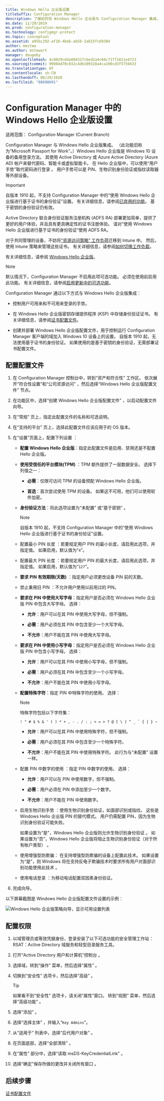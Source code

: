 ```yaml
---
title: Windows Hello 企业版设置
titleSuffix: Configuration Manager
description: 了解如何将 Windows Hello 企业版与 Configuration Manager 集成。
ms.date: 11/29/2019
ms.prod: configuration-manager
ms.technology: configmgr-protect
ms.topic: conceptual
ms.assetid: a95bc292-af10-4beb-ab56-2a815fc69304
author: mestew
ms.author: mstewart
manager: dougeby
ms.openlocfilehash: 4c8029cdda80d327cbed2a4c60c71ff1811e4723
ms.sourcegitcommit: 99084d70c032c4db109328a4ca100cd3f5759433
ms.translationtype: HT
ms.contentlocale: zh-CN
ms.lasthandoff: 08/20/2020
ms.locfileid: "88698691"
---
```

# <a name="windows-hello-for-business-settings-in-configuration-manager"></a>Configuration Manager 中的 Windows Hello 企业版设置

适用范围：  Configuration Manager (Current Branch)

<!--1245704-->
Configuration Manager 与 Windows Hello 企业版集成。 （此功能旧称为“Microsoft Passport for Work”。）Windows Hello 企业版是 Windows 10 设备的备用登录方法。 其使用 Active Directory 或 Azure Active Directory (Azure AD) 帐户来替代密码、智能卡或虚拟智能卡。 在 Hello 企业版中，可以使用“用户手势”取代密码进行登录  。 用户手势可以是 PIN、生物识别身份验证或指纹读取器等外部设备。

> [!Important]  
> 自版本 1910 起，不支持 Configuration Manager 中的“使用 Windows Hello 企业版进行基于证书的身份验证”设置。 有关详细信息，请参阅[已弃用的功能](../../core/plan-design/changes/deprecated/removed-and-deprecated-cmfeatures.md)。 基于密钥的身份验证仍有效。
>
> Active Directory 联合身份验证服务注册机构 (ADFS RA) 部署更加简单，提供了更好的用户体验，并且具有更具确定性的证书注册体验。 请对“使用 Windows Hello 企业版进行基于证书的身份验证”使用 ADFS RA。
>
> 对于共同管理的设备，不妨将[“资源访问策略”  工作负荷](../../comanage/workloads.md#resource-access-policies)迁移到 Intune 中。 然后，使用 Intune 策略来管理这些证书。 有关详细信息，请参阅[如何切换工作负载](../../comanage/how-to-switch-workloads.md)。

有关详细信息，请参阅 [Windows Hello 企业版](/windows/security/identity-protection/hello-for-business/hello-identity-verification)。

> [!Note]  
> 默认情况下，Configuration Manager 不启用此项可选功能。 必须在使用前启用此功能。 有关详细信息，请参阅[启用更新中的可选功能](../../core/servers/manage/install-in-console-updates.md#bkmk_options)。<!--505213-->  

Configuration Manager 通过以下方式与 Windows Hello 企业版集成：  

- 控制用户可用来和不可用来登录的手势。  

- 在 Windows Hello 企业版密钥存储提供程序 (KSP) 中存储身份验证证书。 有关详细信息，请参阅[证书配置文件](introduction-to-certificate-profiles.md)。  

- 创建并部署 Windows Hello 企业版配置文件，用于控制运行 Configuration Manager 客户端的域加入 Windows 10 设备上的设置。 自版本 1910 起，无法使用基于证书的身份验证。 如果使用的是基于密钥的身份验证，无需部署证书配置文件。

## <a name="configure-a-profile"></a>配置配置文件  

1. 在 Configuration Manager 控制台中，转到“资产和符合性”  工作区。 依次展开“符合性设置”和“公司资源访问”   ，然后选择“Windows Hello 企业版配置文件”  节点。

1. 在功能区中，选择“创建 Windows Hello 企业版配置文件”  ，以启动配置文件向导。

1. 在“常规”  页上，指定此配置文件的名称和可选说明。

1. 在“支持的平台”  页上，选择此配置文件应该应用于的 OS 版本。

1. 在“设置”页面上，配置下列设置  ：

    - **配置 Windows Hello 企业版**：指定此配置文件是启用、禁用还是不配置 Hello 企业版。

    - **使用受信任的平台模块(TPM)** ：TPM 额外提供了一层数据安全。 选择下列值之一：  

      - **必需**：仅限可访问 TPM 的设备预配 Windows Hello 企业版。  

      - **首选**：首次尝试使用 TPM 的设备。 如果这不可用，他们可以使用软件加密。

    - **身份验证方法**：将此选项设置为“未配置”  或“基于密钥”  。

        > [!NOTE]
        > 自版本 1910 起，不支持 Configuration Manager 中的“使用 Windows Hello 企业版进行基于证书的身份验证”设置。

    - 配置最小 PIN 长度  ：若要规定用户 PIN 的最小长度，请启用此选项，并指定值。 如果启用，默认值为“`4`”。

    - 配置最大 PIN 长度  ：若要规定用户 PIN 的最大长度，请启用此选项，并指定值。 如果启用，默认值为“`127`”。

    - **要求 PIN 有效期限(天数)** ：指定用户必须更改设备 PIN 前的天数。

    - 禁止重用旧 PIN  ：不允许用户使用以前用过的 PIN。

    - **要求在 PIN 中使用大写字母**：指定用户是否必须在 Windows Hello 企业版 PIN 中包含大写字母。 选择：  

      - **允许**：用户可以在其 PIN 中使用大写字母，但不强制。

      - **必需**：用户必须在其 PIN 中包含至少一个大写字母。  

      - **不允许**：用户不能在其 PIN 中使用大写字母。  

    - **要求在 PIN 中使用小写字母**：指定用户是否必须在 Windows Hello 企业版 PIN 中包含小写字母。 选择：  

      - **允许**：用户可以在其 PIN 中使用小写字母，但不强制。

      - **必需**：用户必须在其 PIN 中包含至少一个小写字母。  

      - **不允许**：用户不能在其 PIN 中使用小写字母。  

    - **配置特殊字符**：指定 PIN 中特殊字符的使用。 选择：  

        > [!NOTE]
        > 特殊字符包括以下字符集：
        >
        > ``` characters
        > ! " # $ % & ' ( ) * + , - . / : ; < = > ? @ [ \ ] ^ _ ` { | } ~
        > ```

      - **允许**：用户可以在其 PIN 中使用特殊字符，但不强制。  

      - **必需**：用户必须在其 PIN 中包含至少一个特殊字符。  

      - **不允许**：用户不能在其 PIN 中使用特殊字符。 此行为与“未配置”  设置一样。  

    - 配置 PIN 中数字的使用  ：指定 PIN 中数字的使用。 选择：

      - **允许**：用户可以在 PIN 中使用数字，但不强制。  

      - **必需**：用户必须在 PIN 中添加至少一个数字。  

      - **不允许**：用户不能在 PIN 中使用数字。

    - 启用生物识别手势  ：使用生物识别身份验证，如面部识别或指纹。 这些是 Windows Hello 企业版 PIN 的替代模式。 用户仍需配置 PIN，因为生物识别身份验证可能失败。  

      如果设置为“是”，Windows Hello 企业版则允许生物识别身份验证  。 如果设置为“否”，Windows Hello 企业版将阻止生物识别身份验证（对于所有帐户类型）  。  

    - 使用增强型防欺骗：  在支持增强型防欺骗的设备上配置此技术。 如果设置为“是”，则 Windows 将在支持反电子欺骗技术时要求所有用户对面部识别功能使用此技术  。  

    - 使用电话登录  ：为移动电话配置双因素身份验证。

1. 完成向导。

以下屏幕截图是 Windows Hello 企业版配置文件设置的示例：  

![Windows Hello 企业版策略向导，显示可用设置列表](../media/hello-for-business-settings.png)

## <a name="configure-permissions"></a>配置权限

1. 以域管理员或等效凭据身份，登录安装了以下可选功能的安全管理工作站：RSAT：Active Directory 域服务和轻型目录服务工具。

1. 打开“Active Directory 用户和计算机”控制台  。

1. 选择域，转到“操作”  菜单，然后选择“属性”  。

1. 切换到“安全性”  选项卡，然后选择“高级”  。

    > [!TIP]
    > 如果看不到“安全性”  选项卡，请关闭“属性”窗口。 转到“视图”  菜单，然后选择“高级功能”  。

1. 选择“添加”  。

1. 选择“选择主体”  ，并输入“`Key Admins`”。

1. 从“适用于”  列表中，选择“后代用户对象”  。

1. 在页面底部，选择“全部清除”  。

1. 在“属性”  部分中，选择“读取 msDS-KeyCredentialLink”  。

1. 选择“确定”保存所做的更改并关闭所有窗口  。

## <a name="next-steps"></a>后续步骤

[证书配置文件](introduction-to-certificate-profiles.md)